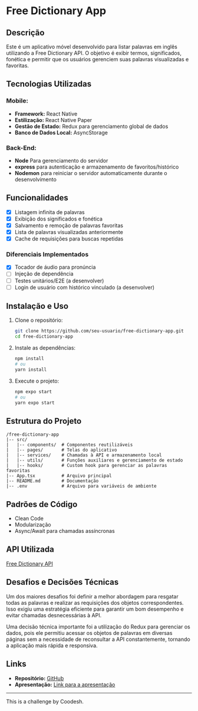 # Free Dictionary App

## Descrição

Este é um aplicativo móvel desenvolvido para listar palavras em inglês utilizando a Free Dictionary API. O objetivo é exibir termos, significados, fonética e permitir que os usuários gerenciem suas palavras visualizadas e favoritas.

## Tecnologias Utilizadas

### Mobile:

- **Framework:** React Native
- **Estilização:** React Native Paper
- **Gestão de Estado:** Redux para gerenciamento global de dados
- **Banco de Dados Local:** AsyncStorage

### Back-End:

- **Node** Para gerenciamento do servidor
- **express** para autenticação e armazenamento de favoritos/histórico
- **Nodemon** para reiniciar o servidor automaticamente durante o desenvolvimento

## Funcionalidades

- [x] Listagem infinita de palavras
- [x] Exibição dos significados e fonética
- [x] Salvamento e remoção de palavras favoritas
- [x] Lista de palavras visualizadas anteriormente
- [x] Cache de requisições para buscas repetidas

### Diferenciais Implementados

- [x] Tocador de áudio para pronúncia
- [ ] Injeção de dependência
- [ ] Testes unitários/E2E (a desenvolver)
- [ ] Login de usuário com histórico vinculado (a desenvolver)

## Instalação e Uso

1. Clone o repositório:

   ```sh
   git clone https://github.com/seu-usuario/free-dictionary-app.git
   cd free-dictionary-app
   ```

2. Instale as dependências:

   ```sh
   npm install
   # ou
   yarn install
   ```

3. Execute o projeto:
   ```sh
   npm expo start
   # ou
   yarn expo start
   ```

## Estrutura do Projeto

```
/free-dictionary-app
|-- src/
|   |-- components/  # Componentes reutilizáveis
|   |-- pages/       # Telas do aplicativo
|   |-- services/    # Chamadas à API e armazenamento local
|   |-- utils/       # Funções auxiliares e gerenciamento de estado
|   |-- hooks/       # Custom hook para gerenciar as palavras favoritas
|-- App.tsx          # Arquivo principal
|-- README.md        # Documentação
|-- .env             # Arquivo para variáveis de ambiente
```

## Padrões de Código

- Clean Code
- Modularização
- Async/Await para chamadas assíncronas

## API Utilizada

[Free Dictionary API](https://dictionaryapi.dev/)

## Desafios e Decisões Técnicas

Um dos maiores desafios foi definir a melhor abordagem para resgatar todas as palavras e realizar as requisições dos objetos correspondentes. Isso exigiu uma estratégia eficiente para garantir um bom desempenho e evitar chamadas desnecessárias à API.

Uma decisão técnica importante foi a utilização do Redux para gerenciar os dados, pois ele permitiu acessar os objetos de palavras em diversas páginas sem a necessidade de reconsultar a API constantemente, tornando a aplicação mais rápida e responsiva.

## Links

- **Repositório:** [GitHub](https://github.com/alanls1/challenge)
- **Apresentação:** [Link para a apresentação](#)

---

This is a challenge by Coodesh.
